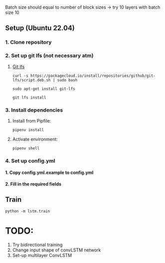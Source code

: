 Batch size should equal to number of block sizes -> try 10 layers with batch size 10

## Setup (Ubuntu 22.04) 

### 1. Clone repository

### 2. Set up git lfs (not necessary atm)
1. [Git lfs](https://git-lfs.com/)

    ```
    curl -s https://packagecloud.io/install/repositories/github/git-lfs/script.deb.sh | sudo bash
    ```

    ```
    sudo apt-get install git-lfs
    ```

    ```
    git lfs install
    ```

### 3. Install dependencies
1. Install from Pipfile:

    ```
    pipenv install
    ```

2. Activate environment:
    ```
    pipenv shell
    ```

### 4. Set up config.yml
#### 1. Copy config.yml.example to config.yml
#### 2. Fill in the required fields

## Train

```
python -m lstm.train
```

# TODO:
1. Try bidirectional training
2. Change input shape of convLSTM network
4. Set-up multilayer ConvLSTM